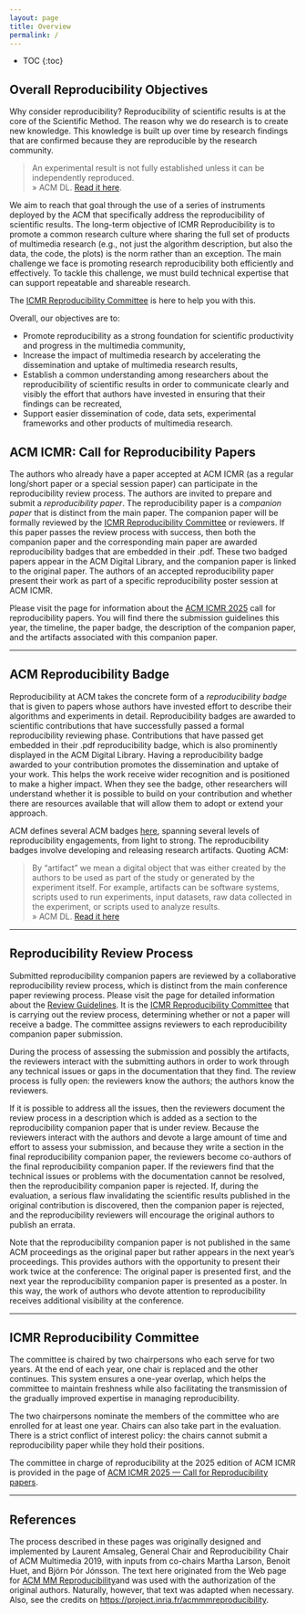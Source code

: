 ```yaml
---
layout: page
title: Overview 
permalink: /
---
```


* TOC
{:toc}

## Overall Reproducibility Objectives

Why consider reproducibility? Reproducibility of scientific results is at the core of the Scientific Method. 
The reason why we do research is to create new knowledge. 
This knowledge is built up over time by research findings that are confirmed because they are reproducible by the research community.

> An experimental result is not fully established unless it can be independently reproduced. <br /> &raquo; ACM DL. [Read it here](https://tinyurl.com/ycw6zd7j).

We aim to reach that goal through the use of a series of instruments deployed by the ACM that specifically address the reproducibility of scientific results. The long-term objective of ICMR Reproducibility is to promote a common research culture where sharing the full set of products of multimedia research (e.g., not just the algorithm description, but also the data, the code, the plots) is the norm rather than an exception. The main challenge we face is promoting research reproducibility both efficiently and effectively. To tackle this challenge, we must build technical expertise that can support repeatable and shareable research. 

The [ICMR Reproducibility Committee](./cfp2025/#2025-reproducibility-committee) is here to help you with this.

Overall, our objectives are to:
* Promote reproducibility as a strong foundation for scientific productivity and progress in the multimedia community,
* Increase the impact of multimedia research by accelerating the dissemination and uptake of multimedia research results,
* Establish a common understanding among researchers about the reproducibility of scientific results in order to communicate clearly and visibly the effort that authors have invested in ensuring that their findings can be recreated,
* Support easier dissemination of code, data sets, experimental frameworks and other products of multimedia research.

## ACM ICMR: Call for Reproducibility Papers
The authors who already have a paper accepted at ACM ICMR (as a regular long/short paper or a special session paper) can participate in the reproducibility review process.
The authors are invited to prepare and submit a _reproducibility paper_. The reproducibility paper is a _companion paper_ that is distinct from the main paper. 
The companion paper will be formally reviewed by the [ICMR Reproducibility Committee]() or reviewers. 
If this paper passes the review process with success, then both the companion paper and the corresponding main paper are awarded reproducibility badges that are embedded in their .pdf. 
These two badged papers appear in the ACM Digital Library, and the companion paper is linked to the original paper.
The authors of an accepted reproducibility paper present their work as part of a specific reproducibility poster session at ACM ICMR.

Please visit the page for information about the [ACM ICMR 2025](./cfp2025/) call for reproducibility papers. You will find there the submission guidelines this year, the timeline, the paper badge, the description of the companion paper, and the artifacts associated with this companion paper.

---

## ACM Reproducibility Badge

Reproducibility at ACM takes the concrete form of a _reproducibility badge_ that is given to papers whose authors have invested effort to describe their algorithms and experiments in detail. 
Reproducibility badges are awarded to scientific contributions that have successfully passed a formal reproducibility reviewing phase. 
Contributions that have passed get embedded in their .pdf reproducibility badge, which is also prominently displayed in the ACM Digital Library. Having a reproducibility badge awarded to your contribution promotes the dissemination and uptake of your work. This helps the work receive wider recognition and is positioned to make a higher impact.
When they see the badge, other researchers will understand whether it is possible to build on your contribution and whether there are resources available that will allow them to adopt or extend your approach. 

ACM defines several ACM badges [here](https://tinyurl.com/ycw6zd7j), spanning several levels of reproducibility engagements, from light to strong. The reproducibility badges involve developing and releasing research artifacts. 
Quoting ACM:
> By &#8220;artifact&#8221; we mean a digital object that was either created by the authors to be used as part of the study or generated by the experiment itself. For example, artifacts can be software systems, scripts used to run experiments, input datasets, raw data collected in the experiment, or scripts used to analyze results. <br /> &raquo; ACM DL. [Read it here](https://tinyurl.com/ycw6zd7j)

---

## Reproducibility Review Process
Submitted reproducibility companion papers are reviewed by a collaborative reproducibility review process, which is distinct from the main conference paper reviewing process. Please visit the page for detailed information about the [Review Guidelines](./guidelines/).
It is the [ICMR Reproducibility Committee](./cfp2025/#2025-reproducibility-committee) that is carrying out the review process, determining whether or not a paper will receive a badge. 
The committee assigns reviewers to each reproducibility companion paper submission.


During the process of assessing the submission and possibly the artifacts, the reviewers interact with the submitting authors in order to work through any technical issues or gaps in the documentation that they find. 
The review process is fully open: the reviewers know the authors; the authors know the reviewers. 

If it is possible to address all the issues, then the reviewers document the review process in a description which is added as a section to the reproducibility companion paper that is under review. Because the reviewers interact with the authors and devote a large amount of time and effort to assess your submission, and because they write a section in the final reproducibility companion paper, the reviewers become co-authors of the final reproducibility companion paper. If the reviewers find that the technical issues or problems with the documentation cannot be resolved, then the reproducibility companion paper is rejected. 
If, during the evaluation, a serious flaw invalidating the scientific results published in the original contribution is discovered, then the companion paper is rejected, and the reproducibility reviewers will encourage the original authors to publish an errata.

Note that the reproducibility companion paper is not published in the same ACM proceedings as the original paper but rather appears in the next year’s proceedings. 
This provides authors with the opportunity to present their work twice at the conference: The original paper is presented first, and the next year the reproducibility companion paper is presented as a poster. 
In this way, the work of authors who devote attention to reproducibility receives additional visibility at the conference.


---

## ICMR Reproducibility Committee
The committee is chaired by two chairpersons who each serve for two years. At the end of each year, one chair is replaced and the other continues. This system ensures a one-year overlap, which helps the committee to maintain freshness while also facilitating the transmission of the gradually improved expertise in managing reproducibility.

The two chairpersons nominate the members of the committee who are enrolled for at least one year. Chairs can also take part in the evaluation. There is a strict conflict of interest policy: the chairs cannot submit a reproducibility paper while they hold their positions.

The committee in charge of reproducibility at the 2025 edition of ACM ICMR is provided in the page of [ACM ICMR 2025 — Call for Reproducibility papers]({{site.baseurl}}/cfp2025).

---

## References

The process described in these pages was originally designed and implemented by Laurent Amsaleg, General Chair and Reproducibility Chair of ACM Multimedia 2019, with inputs from co-chairs Martha Larson, Benoit Huet, and Björn Þór Jónsson. The text here originated from the Web page for [ACM MM Reproducibility](https://project.inria.fr/acmmmreproducibility)and was used with the authorization of the original authors. Naturally, however, that text was adapted when necessary. Also, see the credits on <https://project.inria.fr/acmmmreproducibility>.
